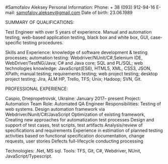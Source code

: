 #Samofalov Aleksey
Personal Information: 
Phone:  		+ 38 (093) 912-94-16
E-mail: 			samofalov.aleksey@gmail.com
Date of birth: 		23.06.1989

SUMMARY OF QUALIFICATIONS:

Test Engineer with over 5 years of experience. Manual and automation testing, web-based application testing, black box and white box, GUI, case-specific testing procedures.

Skills and Experience: 
knowledge of software development & testing processes; 
automation testing: Webdriver/NUnit/C#,Selenium IDE, WebDriver/TestNG/Java; 
C# and Java core;
SQL and PL/SQL; 
web technologies knowledge: JavaScript(ES6), HTML5, XML, CSS3, JSON, XPath; 
manual testing;
requirements testing;
web project testing;
desktop project testing; 
Jira, ALM HP, Trello, TFS; 
Unix; 
Hadoop;
SVN, Git.

PROFESSIONAL EXPERIENCE:

Caspio, Dnepropetrovsk, Ukraine: January 2017– present
Project: Automation Team
Role: Automated QA Engineer
Responsibilities: 
Testing of web systems.
Design automation framework via Webdriver/Nunit/C#/JavaScript
Optimization of existing framework,
Creating new approaches for automatization test processes
Design and support of test cases, test scripts, test artifacts 
Analysis/review of specifications and requirements
Experience in estimation of planned testing activities based on functional specification documentation, change requests, user stories
Defects full-lifecycle conducting processing

Technologies:  .Net, MS sql.
Tools:  TFS, Git, C#, Webdriver, NUnit, JavaScript/Typescript.